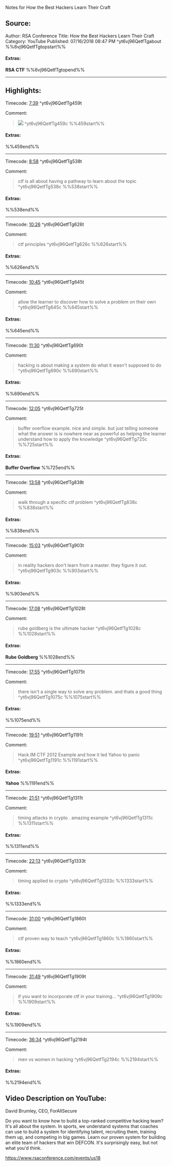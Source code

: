 Notes for How the Best Hackers Learn Their Craft

## Source:
Author: RSA Conference
Title: How the Best Hackers Learn Their Craft
Category: YouTube
Published: 07/16/2018 08:47 PM
 ^yt6vj96QetfTgabout
%%6vj96QetfTgtopstart%%
#### Extras:
**RSA** **CTF**
%%6vj96QetfTgtopend%%

-----
## Highlights:

Timecode: [7:39](https://www.youtube.com/watch?v=6vj96QetfTg&t=459) ^yt6vj96QetfTg459t

Comment: 
> ![](https://a.cl.ly/yAu6oQnr) ^yt6vj96QetfTg459c
%%459start%%
#### Extras:

%%459end%%


-----
Timecode: [8:58](https://www.youtube.com/watch?v=6vj96QetfTg&t=538) ^yt6vj96QetfTg538t

Comment: 
>ctf is all about having a pathway to learn about the topic ^yt6vj96QetfTg538c
%%538start%%
#### Extras:

%%538end%%


-----
Timecode: [10:26](https://www.youtube.com/watch?v=6vj96QetfTg&t=626) ^yt6vj96QetfTg626t

Comment: 
>ctf principles ^yt6vj96QetfTg626c
%%626start%%
#### Extras:

%%626end%%


-----
Timecode: [10:45](https://www.youtube.com/watch?v=6vj96QetfTg&t=645) ^yt6vj96QetfTg645t

Comment: 
>allow the learner to discover how to solve a problem on their own ^yt6vj96QetfTg645c
%%645start%%
#### Extras:

%%645end%%


-----
Timecode: [11:30](https://www.youtube.com/watch?v=6vj96QetfTg&t=690) ^yt6vj96QetfTg690t

Comment: 
>hacking is about making a system do what it wasn't supposed to do ^yt6vj96QetfTg690c
%%690start%%
#### Extras:

%%690end%%


-----
Timecode: [12:05](https://www.youtube.com/watch?v=6vj96QetfTg&t=725) ^yt6vj96QetfTg725t

Comment: 
>buffer overflow example. nice and simple. but just telling someone what the answer is is nowhere near as powerful as helping the learner understand how to apply the knowledge ^yt6vj96QetfTg725c
%%725start%%
#### Extras:
**Buffer Overflow**
%%725end%%


-----
Timecode: [13:58](https://www.youtube.com/watch?v=6vj96QetfTg&t=838) ^yt6vj96QetfTg838t

Comment: 
>walk through a specific ctf problem ^yt6vj96QetfTg838c
%%838start%%
#### Extras:

%%838end%%


-----
Timecode: [15:03](https://www.youtube.com/watch?v=6vj96QetfTg&t=903) ^yt6vj96QetfTg903t

Comment: 
>in reality hackers don't learn from a master. they figure it out. ^yt6vj96QetfTg903c
%%903start%%
#### Extras:

%%903end%%


-----
Timecode: [17:08](https://www.youtube.com/watch?v=6vj96QetfTg&t=1028) ^yt6vj96QetfTg1028t

Comment: 
>rube goldberg is the ultimate hacker ^yt6vj96QetfTg1028c
%%1028start%%
#### Extras:
**Rube Goldberg**
%%1028end%%


-----
Timecode: [17:55](https://www.youtube.com/watch?v=6vj96QetfTg&t=1075) ^yt6vj96QetfTg1075t

Comment: 
>there isn't a single way to solve any problem. and thats a good thing ^yt6vj96QetfTg1075c
%%1075start%%
#### Extras:

%%1075end%%


-----
Timecode: [19:51](https://www.youtube.com/watch?v=6vj96QetfTg&t=1191) ^yt6vj96QetfTg1191t

Comment: 
>Hack.IM CTF 2012 Example and how it led Yahoo to panic ^yt6vj96QetfTg1191c
%%1191start%%
#### Extras:
**Yahoo**
%%1191end%%


-----
Timecode: [21:51](https://www.youtube.com/watch?v=6vj96QetfTg&t=1311) ^yt6vj96QetfTg1311t

Comment: 
>timing attacks in crypto . amazing example ^yt6vj96QetfTg1311c
%%1311start%%
#### Extras:

%%1311end%%


-----
Timecode: [22:13](https://www.youtube.com/watch?v=6vj96QetfTg&t=1333) ^yt6vj96QetfTg1333t

Comment: 
>timing applied to crypto ^yt6vj96QetfTg1333c
%%1333start%%
#### Extras:

%%1333end%%


-----
Timecode: [31:00](https://www.youtube.com/watch?v=6vj96QetfTg&t=1860) ^yt6vj96QetfTg1860t

Comment: 
>ctf proven way to teach ^yt6vj96QetfTg1860c
%%1860start%%
#### Extras:

%%1860end%%


-----
Timecode: [31:49](https://www.youtube.com/watch?v=6vj96QetfTg&t=1909) ^yt6vj96QetfTg1909t

Comment: 
>if you want to incorporate ctf in your training... ^yt6vj96QetfTg1909c
%%1909start%%
#### Extras:

%%1909end%%


-----
Timecode: [36:34](https://www.youtube.com/watch?v=6vj96QetfTg&t=2194) ^yt6vj96QetfTg2194t

Comment: 
>men vs women in hacking ^yt6vj96QetfTg2194c
%%2194start%%
#### Extras:

%%2194end%%



## Video Description on YouTube:
David Brumley, CEO, ForAllSecure

Do you want to know how to build a top-ranked competitive hacking team? It's all about the system. In sports, we understand systems that coaches can use to build a system for identifying talent, recruiting them, training them up, and competing in big games. Learn our proven system for building an elite team of hackers that win DEFCON. It's surprisingly easy, but not what you'd think.

https://www.rsaconference.com/events/us18